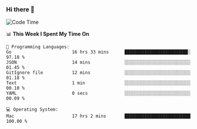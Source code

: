 ### Hi there 👋

<!--
**CrazyCollin/crazycollin** is a ✨ _special_ ✨ repository because its `README.md` (this file) appears on your GitHub profile.

Here are some ideas to get you started:

- 🔭 I’m currently working on ...
- 🌱 I’m currently learning ...
- 👯 I’m looking to collaborate on ...
- 🤔 I’m looking for help with ...
- 💬 Ask me about ...
- 📫 How to reach me: ...
- 😄 Pronouns: ...
- ⚡ Fun fact: ...
-->

<!--START_SECTION:waka-->
![Code Time](http://img.shields.io/badge/Code%20Time-4%2C157%20hrs%204%20mins-blue)

📊 **This Week I Spent My Time On** 

```text
💬 Programming Languages: 
Go                       16 hrs 33 mins      ████████████████████████░   97.18 % 
JSON                     14 mins             ░░░░░░░░░░░░░░░░░░░░░░░░░   01.45 % 
GitIgnore file           12 mins             ░░░░░░░░░░░░░░░░░░░░░░░░░   01.18 % 
Text                     1 min               ░░░░░░░░░░░░░░░░░░░░░░░░░   00.10 % 
YAML                     0 secs              ░░░░░░░░░░░░░░░░░░░░░░░░░   00.09 % 

💻 Operating System: 
Mac                      17 hrs 2 mins       █████████████████████████   100.00 % 
```


<!--END_SECTION:waka-->
